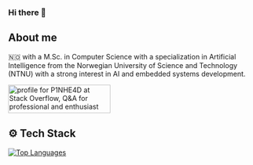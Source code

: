 ### Hi there 👋

<!--
**P1NHE4D/P1NHE4D** is a ✨ _special_ ✨ repository because its `README.md` (this file) appears on your GitHub profile.

Here are some ideas to get you started:

- 🔭 I’m currently working on ...
- 🌱 I’m currently learning ...
- 👯 I’m looking to collaborate on ...
- 🤔 I’m looking for help with ...
- 💬 Ask me about ...
- 📫 How to reach me: ...
- 😄 Pronouns: ...
- ⚡ Fun fact: ...
-->

## About me
🇳🇴 with a M.Sc. in Computer Science with a specialization in Artificial Intelligence from the Norwegian University of Science and Technology (NTNU) with a strong interest in AI and embedded systems development.

<a href="https://stackoverflow.com/users/11682185/p1nhe4d"><img src="https://stackoverflow.com/users/flair/11682185.png?theme=clean" width="208" height="58" alt="profile for P1NHE4D at Stack Overflow, Q&amp;A for professional and enthusiast programmers" title="profile for P1NHE4D at Stack Overflow, Q&amp;A for professional and enthusiast programmers"></a>

## ⚙️ Tech Stack

[![Top Languages](https://github-readme-stats-git-masterrstaa-rickstaa.vercel.app/api/top-langs/?username=p1nhe4d&layout=compact&theme=dark&langs_count=10)](https://github.com/anuraghazra/github-readme-stats)
